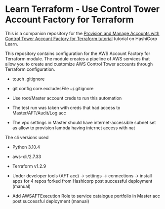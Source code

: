 # Learn Terraform - Use Control Tower Account Factory for Terraform

This is a companion repository for the [Provision and Manage Accounts with
Control Tower Account Factory for Terraform
tutorial](https://learn.hashicorp.com/tutorials/terraform/aws-control-tower-aft)
tutorial on HashiCorp Learn.

This repository contains configuration for the AWS Account Factory for
Terraform module. The module creates a pipeline of AWS services that allow you
to create and customize AWS Control Tower accounts through Terraform
configuration. 

- touch .gitignore
- git config core.excludesFile ~/.gitignore

- Use root/Master account creds to run this automation
- The test run was taken with creds that had access to Master/AFT/Audit/Log acc
- The vpc settings in Master should have internet-accessible subnet set as allow to provision lambda having internet access with nat

The cli versions used
- Python 3.10.4
- aws-cli/2.7.33
- Terraform v1.2.9

- Under developer tools (AFT acc) -> settings -> connections -> install apps for 4 repos forked from Hashicorp post successful deployment (manual)
- Add AWSAFTExecution Role to service catalogue portfolio in Master acc post successful deployment (manual)

